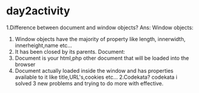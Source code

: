 # day2activity
1.Difference between document and window objects?
Ans:
Window objects:
1. Window objects have the majority of property like length, innerwidth, innerheight,name etc...
2. It has been closed by its parents.
Document:
1. Document is your html,php other document that will be loaded into the browser
2. Document actually loaded inside the window and has properties available to it like 
title,URL's,cookies etc...
2.Codekata?
codekata i solved 3 new problems and trying to do more with effective.

